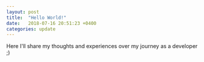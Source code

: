 ```yaml
---
layout: post
title:  "Hello World!"
date:   2018-07-16 20:51:23 +0400
categories: update
---
```


Here I'll share my thoughts and experiences over my journey as a developer ;)